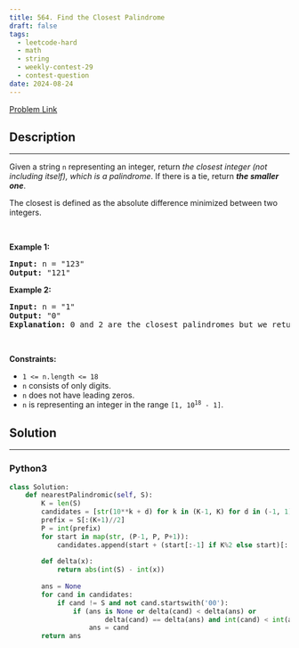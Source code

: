 ```yaml
---
title: 564. Find the Closest Palindrome
draft: false
tags: 
  - leetcode-hard
  - math
  - string
  - weekly-contest-29
  - contest-question
date: 2024-08-24
---
```


[Problem Link](https://leetcode.com/problems/find-the-closest-palindrome/)

## Description

---
<p>Given a string <code>n</code> representing an integer, return <em>the closest integer (not including itself), which is a palindrome</em>. If there is a tie, return <em><strong>the smaller one</strong></em>.</p>

<p>The closest is defined as the absolute difference minimized between two integers.</p>

<p>&nbsp;</p>
<p><strong class="example">Example 1:</strong></p>

<pre>
<strong>Input:</strong> n = &quot;123&quot;
<strong>Output:</strong> &quot;121&quot;
</pre>

<p><strong class="example">Example 2:</strong></p>

<pre>
<strong>Input:</strong> n = &quot;1&quot;
<strong>Output:</strong> &quot;0&quot;
<strong>Explanation:</strong> 0 and 2 are the closest palindromes but we return the smallest which is 0.
</pre>

<p>&nbsp;</p>
<p><strong>Constraints:</strong></p>

<ul>
	<li><code>1 &lt;= n.length &lt;= 18</code></li>
	<li><code>n</code> consists of only digits.</li>
	<li><code>n</code> does not have leading zeros.</li>
	<li><code>n</code> is representing an integer in the range <code>[1, 10<sup>18</sup> - 1]</code>.</li>
</ul>


## Solution

---
### Python3
``` py title='find-the-closest-palindrome'
class Solution:
    def nearestPalindromic(self, S):
        K = len(S)
        candidates = [str(10**k + d) for k in (K-1, K) for d in (-1, 1)]
        prefix = S[:(K+1)//2]
        P = int(prefix)
        for start in map(str, (P-1, P, P+1)):
            candidates.append(start + (start[:-1] if K%2 else start)[::-1])
        
        def delta(x):
            return abs(int(S) - int(x))
        
        ans = None
        for cand in candidates:
            if cand != S and not cand.startswith('00'):
                if (ans is None or delta(cand) < delta(ans) or
                        delta(cand) == delta(ans) and int(cand) < int(ans)):
                    ans = cand
        return ans
```

